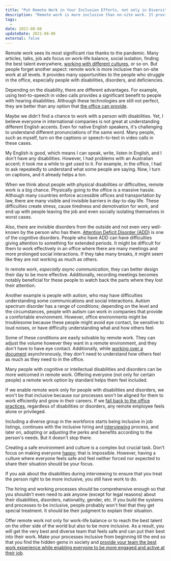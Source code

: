 ```yaml
---
title: "Put Remote Work in Your Inclusion Efforts, not only in Diversity"
description: "Remote work is more inclusive than on-site work. It provides opportunities to people with disabilities, disorders, and deficiencies."
tags:
  -
date: 2021-08-08
updateDate: 2021-08-08
external: false
---
```


Remote work sees its most significant rise thanks to the pandemic. Many articles, talks, job ads focus on work-life balance, social isolation, finding the best talent everywhere, [working with different cultures](/books/high-productivity-and-clear-communication-in-different-cultures/), or so on. But people forget another aspect: remote work is more inclusive than on-site work at all levels. It provides many opportunities to the people who struggle in the office, especially people with disabilities, disorders, and deficiencies.

Depending on the disability, there are different advantages. For example, using text-to-speech in video calls provides a significant benefit to people with hearing disabilities. Although these technologies are still not perfect, they are better than any option that [the office can provide](/why-are-hybrid-meetings-terrible-remote-vs-on-site-meetings/).

Maybe we didn't find a chance to work with a person with disabilities. Yet, I believe everyone in international companies is not great at understanding different English accents. Even for native English speakers, it's challenging to understand different pronunciations of the same word. Many people, such as myself, turn on the captions or speech-to-text in video calls in these cases.

My English is good, which means I can speak, write, listen in English, and I don't have any disabilities. However, I had problems with an Australian accent; it took me a while to get used to it. For example, in the office, I had to ask repeatedly to understand what some people are saying. Now, I turn on captions, and it already helps a ton.

When we think about people with physical disabilities or difficulties, remote work is a big chance. Physically going to the office is a massive hassle. Although many countries enforce accessible offices and transportation by law, there are many visible and invisible barriers in day-to-day life. These difficulties create stress, cause tiredness and demotivation for work, and end up with people leaving the job and even socially isolating themselves in worst cases.

Also, there are invisible disorders from the outside and not even very well-known by the person who has them. [Attention Deficit Disorder (ADD)](https://www.verywellmind.com/add-and-attention-deficit-disorders-2161810) is one of the cognitive disorders. People who have ADD can have difficulties giving attention to something for extended periods. It might be difficult for them to work effectively in an office where there are many meetings and more prolonged social interactions. If they take many breaks, it might seem like they are not working as much as others.

In remote work, _especially async communication_, they can better design their day to be more effective. Additionally, recording meetings becomes notably beneficial for these people to watch back the parts where they lost their attention.

Another example is people with autism, who may have difficulties understanding some communications and social interactions. Autism spectrum disorder has a range of conditions; depending on the level and the circumstances, people with autism can work in companies that provide a comfortable environment. However, office environments might be troublesome because these people might avoid eye contact, be sensitive to loud noises, or have difficulty understanding what and how others feel.

Some of these conditions are easily solvable by remote work. They can adjust the volume however they want in a remote environment, and they don't have to have eye contact. Additionally, while [working over a document](/effective-1-1-meetings-one-on-one-meeting-template/) asynchronously, they don't need to understand how others feel as much as they need to in the office.

Many people with cognitive or intellectual disabilities and disorders can be more welcomed in remote work. Offering everyone (not only for certain people) a remote work option by standard helps them feel included.

If we enable remote work only for people with disabilities and disorders, we won't be that inclusive because our processes won't be aligned for them to work efficiently and grow in their careers. If we [fall back to the office practices](/why-are-hybrid-meetings-terrible-remote-vs-on-site-meetings/), regardless of disabilities or disorders, any remote employee feels alone or privileged.

Including a diverse group in the workforce starts being inclusive in job listings, continues with the inclusive hiring and [interviewing](https://mediations.candost.blog/p/1-tech-interviews) process, and later on, adopting or adjusting the perks and benefits according to the person's needs. But it doesn't stop there.

Creating a safe environment and culture is a complex but crucial task. Don't focus on making everyone [happy](/what-hades-the-game-had-taught-me/); that is impossible. However, having a culture where everyone feels safe and feel neither forced nor expected to share their situation should be your focus.

If you ask about the disabilities during interviewing to ensure that you treat the person right to be more inclusive, you still have work to do.

The hiring and working processes should be comprehensive enough so that you shouldn't even need to ask anyone (except for legal reasons) about their disabilities, disorders, nationality, gender, etc. If you build the systems and processes to be inclusive, people probably won't feel that they get special treatment. It should be their judgment to explain their situation.

Offer remote work not only for work-life balance or to reach the best talent on the other side of the world but also to be more inclusive. As a result, you will get the very best and diverse team that feels safe and can put their best into their work. Make your processes inclusive from beginning till the end so that you find the hidden gems in society and [provide your team the best work experience while enabling everyone to be more engaged and active at their job](/managing-partially-distributed-teams/).
